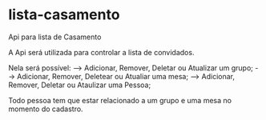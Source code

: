 # lista-casamento
Api para lista de Casamento

A Api será utilizada para controlar a lista de convidados.

Nela será possível:
 --> Adicionar, Remover, Deletar ou Atualizar um grupo;
 --> Adicionar, Remover, Deletear ou Atualiar uma mesa;
 --> Adicionar, Remover, Deletar ou Ataulizar uma Pessoa;

Todo pessoa tem que estar relacionado a um grupo e uma mesa no momento do cadastro.
